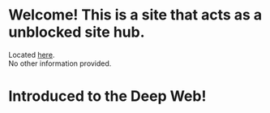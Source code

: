 # Welcome! This is a site that acts as a unblocked site hub.
Located <a href="https://rgtn.github.io/WelcTTW/">here</a>. <br>
No other information provided.

# Introduced to the Deep Web!
